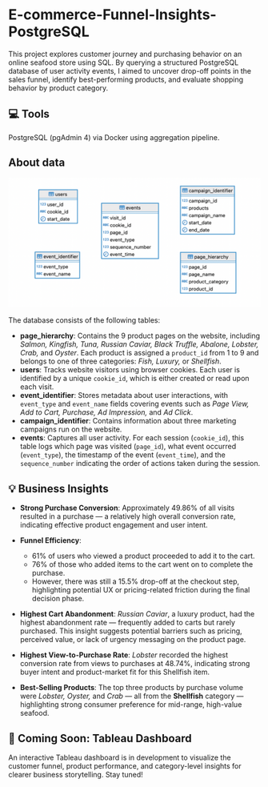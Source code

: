 # E-commerce-Funnel-Insights-PostgreSQL

This project explores customer journey and purchasing behavior on an online seafood store using SQL. By querying a structured PostgreSQL database of user activity events, I aimed to uncover drop-off points in the sales funnel, identify best-performing products, and evaluate shopping behavior by product category.

## 💻 Tools

PostgreSQL (pgAdmin 4) via Docker using aggregation pipeline.

## About data

![ERD-Seafood-Project](assets/ERD-Seafood-Project.png)

The database consists of the following tables:

- **page_hierarchy**: Contains the 9 product pages on the website, including *Salmon, Kingfish, Tuna, Russian Caviar, Black Truffle, Abalone, Lobster, Crab,* and *Oyster*. Each product is assigned a `product_id` from 1 to 9 and belongs to one of three categories: *Fish, Luxury,* or *Shellfish*.
- **users**: Tracks website visitors using browser cookies. Each user is identified by a unique `cookie_id`, which is either created or read upon each visit.
- **event_identifier**: Stores metadata about user interactions, with `event_type` and `event_name` fields covering events such as *Page View, Add to Cart, Purchase, Ad Impression,* and *Ad Click*.
- **campaign_identifier**: Contains information about three marketing campaigns run on the website.
- **events**: Captures all user activity. For each session (`cookie_id`), this table logs which page was visited (`page_id`), what event occurred (`event_type`), the timestamp of the event (`event_time`), and the `sequence_number` indicating the order of actions taken during the session.

## 💡 Business Insights

- **Strong Purchase Conversion**: Approximately 49.86% of all visits resulted in a purchase — a relatively high overall conversion rate, indicating effective product engagement and user intent.

- **Funnel Efficiency**:
  
  - 61% of users who viewed a product proceeded to add it to the cart.
  - 76% of those who added items to the cart went on to complete the purchase.
  - However, there was still a 15.5% drop-off at the checkout step, highlighting potential UX or pricing-related friction during the final decision phase.

- **Highest Cart Abandonment**: *Russian Caviar*, a luxury product, had the highest abandonment rate — frequently added to carts but rarely purchased. This insight suggests potential barriers such as pricing, perceived value, or lack of urgency messaging on the product page.
- **Highest View-to-Purchase Rate**: *Lobster* recorded the highest conversion rate from views to purchases at 48.74%, indicating strong buyer intent and product-market fit for this Shellfish item.
- **Best-Selling Products**: The top three products by purchase volume were *Lobster, Oyster,* and *Crab* — all from the **Shellfish** category — highlighting strong consumer preference for mid-range, high-value seafood.


## 📌 Coming Soon: Tableau Dashboard

An interactive Tableau dashboard is in development to visualize the customer funnel, product performance, and category-level insights for clearer business storytelling. Stay tuned!
